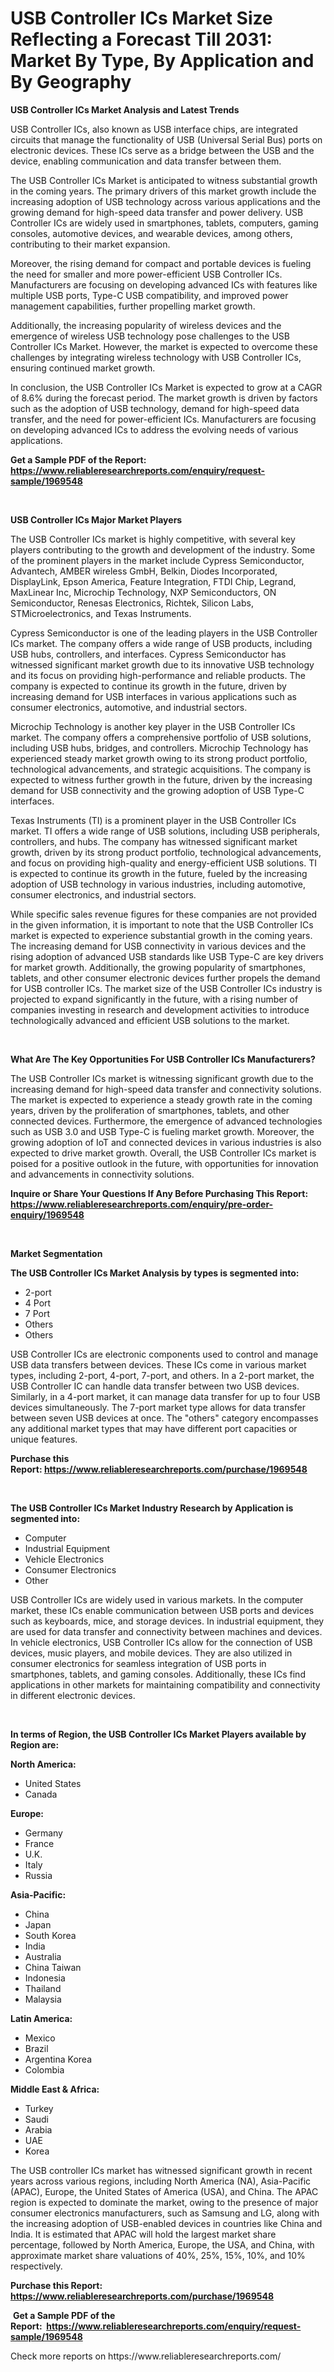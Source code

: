 <p><h1>USB Controller ICs Market Size Reflecting a Forecast Till 2031: Market By Type, By Application and By Geography</h1></p><p><strong>USB Controller ICs Market Analysis and Latest Trends</strong></p>
<p><p>USB Controller ICs, also known as USB interface chips, are integrated circuits that manage the functionality of USB (Universal Serial Bus) ports on electronic devices. These ICs serve as a bridge between the USB and the device, enabling communication and data transfer between them.</p><p>The USB Controller ICs Market is anticipated to witness substantial growth in the coming years. The primary drivers of this market growth include the increasing adoption of USB technology across various applications and the growing demand for high-speed data transfer and power delivery. USB Controller ICs are widely used in smartphones, tablets, computers, gaming consoles, automotive devices, and wearable devices, among others, contributing to their market expansion.</p><p>Moreover, the rising demand for compact and portable devices is fueling the need for smaller and more power-efficient USB Controller ICs. Manufacturers are focusing on developing advanced ICs with features like multiple USB ports, Type-C USB compatibility, and improved power management capabilities, further propelling market growth.</p><p>Additionally, the increasing popularity of wireless devices and the emergence of wireless USB technology pose challenges to the USB Controller ICs Market. However, the market is expected to overcome these challenges by integrating wireless technology with USB Controller ICs, ensuring continued market growth.</p><p>In conclusion, the USB Controller ICs Market is expected to grow at a CAGR of 8.6% during the forecast period. The market growth is driven by factors such as the adoption of USB technology, demand for high-speed data transfer, and the need for power-efficient ICs. Manufacturers are focusing on developing advanced ICs to address the evolving needs of various applications.</p></p>
<p><strong>Get a Sample PDF of the Report:&nbsp; <a href="https://www.reliableresearchreports.com/enquiry/request-sample/1969548">https://www.reliableresearchreports.com/enquiry/request-sample/1969548</a></strong></p>
<p>&nbsp;</p>
<p><strong>USB Controller ICs Major Market Players</strong></p>
<p><p>The USB Controller ICs market is highly competitive, with several key players contributing to the growth and development of the industry. Some of the prominent players in the market include Cypress Semiconductor, Advantech, AMBER wireless GmbH, Belkin, Diodes Incorporated, DisplayLink, Epson America, Feature Integration, FTDI Chip, Legrand, MaxLinear Inc, Microchip Technology, NXP Semiconductors, ON Semiconductor, Renesas Electronics, Richtek, Silicon Labs, STMicroelectronics, and Texas Instruments.</p><p>Cypress Semiconductor is one of the leading players in the USB Controller ICs market. The company offers a wide range of USB products, including USB hubs, controllers, and interfaces. Cypress Semiconductor has witnessed significant market growth due to its innovative USB technology and its focus on providing high-performance and reliable products. The company is expected to continue its growth in the future, driven by increasing demand for USB interfaces in various applications such as consumer electronics, automotive, and industrial sectors.</p><p>Microchip Technology is another key player in the USB Controller ICs market. The company offers a comprehensive portfolio of USB solutions, including USB hubs, bridges, and controllers. Microchip Technology has experienced steady market growth owing to its strong product portfolio, technological advancements, and strategic acquisitions. The company is expected to witness further growth in the future, driven by the increasing demand for USB connectivity and the growing adoption of USB Type-C interfaces.</p><p>Texas Instruments (TI) is a prominent player in the USB Controller ICs market. TI offers a wide range of USB solutions, including USB peripherals, controllers, and hubs. The company has witnessed significant market growth, driven by its strong product portfolio, technological advancements, and focus on providing high-quality and energy-efficient USB solutions. TI is expected to continue its growth in the future, fueled by the increasing adoption of USB technology in various industries, including automotive, consumer electronics, and industrial sectors.</p><p>While specific sales revenue figures for these companies are not provided in the given information, it is important to note that the USB Controller ICs market is expected to experience substantial growth in the coming years. The increasing demand for USB connectivity in various devices and the rising adoption of advanced USB standards like USB Type-C are key drivers for market growth. Additionally, the growing popularity of smartphones, tablets, and other consumer electronic devices further propels the demand for USB controller ICs. The market size of the USB Controller ICs industry is projected to expand significantly in the future, with a rising number of companies investing in research and development activities to introduce technologically advanced and efficient USB solutions to the market.</p></p>
<p>&nbsp;</p>
<p><strong>What Are The Key Opportunities For USB Controller ICs Manufacturers?</strong></p>
<p><p>The USB Controller ICs market is witnessing significant growth due to the increasing demand for high-speed data transfer and connectivity solutions. The market is expected to experience a steady growth rate in the coming years, driven by the proliferation of smartphones, tablets, and other connected devices. Furthermore, the emergence of advanced technologies such as USB 3.0 and USB Type-C is fueling market growth. Moreover, the growing adoption of IoT and connected devices in various industries is also expected to drive market growth. Overall, the USB Controller ICs market is poised for a positive outlook in the future, with opportunities for innovation and advancements in connectivity solutions.</p></p>
<p><strong>Inquire or Share Your Questions If Any Before Purchasing This Report: <a href="https://www.reliableresearchreports.com/enquiry/pre-order-enquiry/1969548">https://www.reliableresearchreports.com/enquiry/pre-order-enquiry/1969548</a></strong></p>
<p>&nbsp;</p>
<p><strong>Market Segmentation</strong></p>
<p><strong>The USB Controller ICs Market Analysis by types is segmented into:</strong></p>
<p><ul><li>2-port</li><li>4 Port</li><li>7 Port</li><li>Others</li><li>Others</li></ul></p>
<p><p>USB Controller ICs are electronic components used to control and manage USB data transfers between devices. These ICs come in various market types, including 2-port, 4-port, 7-port, and others. In a 2-port market, the USB Controller IC can handle data transfer between two USB devices. Similarly, in a 4-port market, it can manage data transfer for up to four USB devices simultaneously. The 7-port market type allows for data transfer between seven USB devices at once. The "others" category encompasses any additional market types that may have different port capacities or unique features.</p></p>
<p><strong>Purchase this Report:&nbsp;<a href="https://www.reliableresearchreports.com/purchase/1969548">https://www.reliableresearchreports.com/purchase/1969548</a></strong></p>
<p>&nbsp;</p>
<p><strong>The USB Controller ICs Market Industry Research by Application is segmented into:</strong></p>
<p><ul><li>Computer</li><li>Industrial Equipment</li><li>Vehicle Electronics</li><li>Consumer Electronics</li><li>Other</li></ul></p>
<p><p>USB Controller ICs are widely used in various markets. In the computer market, these ICs enable communication between USB ports and devices such as keyboards, mice, and storage devices. In industrial equipment, they are used for data transfer and connectivity between machines and devices. In vehicle electronics, USB Controller ICs allow for the connection of USB devices, music players, and mobile devices. They are also utilized in consumer electronics for seamless integration of USB ports in smartphones, tablets, and gaming consoles. Additionally, these ICs find applications in other markets for maintaining compatibility and connectivity in different electronic devices.</p></p>
<p>&nbsp;</p>
<p><strong>In terms of Region, the USB Controller ICs Market Players available by Region are:</strong></p>
<p>
    <p> <strong> North America: </strong>
        <ul>
            <li>United States</li>
            <li>Canada</li>
        </ul>
        </p> 
    <p> <strong> Europe: </strong>
        <ul>
            <li>Germany</li>
            <li>France</li>
            <li>U.K.</li>
            <li>Italy</li>
            <li>Russia</li>
        </ul>
        </p> 
    <p> <strong> Asia-Pacific: </strong>
        <ul>
            <li>China</li>
            <li>Japan</li>
            <li>South Korea</li>
            <li>India</li>
            <li>Australia</li>
            <li>China Taiwan</li>
            <li>Indonesia</li>
            <li>Thailand</li>
            <li>Malaysia</li>
        </ul>
        </p> 
    <p> <strong> Latin America: </strong>
        <ul>
            <li>Mexico</li>
            <li>Brazil</li>
            <li>Argentina Korea</li>
            <li>Colombia</li>
        </ul>
        </p> 
    <p> <strong> Middle East & Africa: </strong>
        <ul>
            <li>Turkey</li>
            <li>Saudi</li>
            <li>Arabia</li>
            <li>UAE</li>
            <li>Korea</li>
        </ul>
    </p>
    </p>
<p><p>The USB controller ICs market has witnessed significant growth in recent years across various regions, including North America (NA), Asia-Pacific (APAC), Europe, the United States of America (USA), and China. The APAC region is expected to dominate the market, owing to the presence of major consumer electronics manufacturers, such as Samsung and LG, along with the increasing adoption of USB-enabled devices in countries like China and India. It is estimated that APAC will hold the largest market share percentage, followed by North America, Europe, the USA, and China, with approximate market share valuations of 40%, 25%, 15%, 10%, and 10% respectively.</p></p>
<p><strong>Purchase this Report: <a href="https://www.reliableresearchreports.com/purchase/1969548">https://www.reliableresearchreports.com/purchase/1969548</a></strong></p>
<p>&nbsp;<strong>Get a Sample PDF of the Report:&nbsp;&nbsp;<a href="https://www.reliableresearchreports.com/enquiry/request-sample/1969548">https://www.reliableresearchreports.com/enquiry/request-sample/1969548</a></strong></p>
<p><strong></strong></p>
<p>Check more reports on https://www.reliableresearchreports.com/</p>